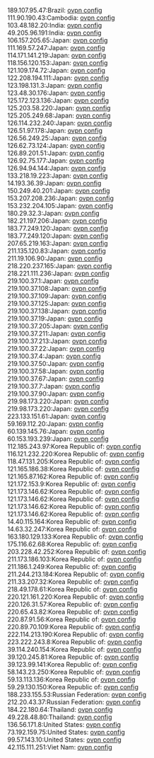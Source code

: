 189.107.95.47:Brazil: [ovpn config](vpn/189_107_95_47.ovpn)  
111.90.190.43:Cambodia: [ovpn config](vpn/111_90_190_43.ovpn)  
103.48.182.20:India: [ovpn config](vpn/103_48_182_20.ovpn)  
49.205.96.191:India: [ovpn config](vpn/49_205_96_191.ovpn)  
106.157.205.65:Japan: [ovpn config](vpn/106_157_205_65.ovpn)  
111.169.57.247:Japan: [ovpn config](vpn/111_169_57_247.ovpn)  
114.171.141.219:Japan: [ovpn config](vpn/114_171_141_219.ovpn)  
118.156.120.153:Japan: [ovpn config](vpn/118_156_120_153.ovpn)  
121.109.174.72:Japan: [ovpn config](vpn/121_109_174_72.ovpn)  
122.208.194.111:Japan: [ovpn config](vpn/122_208_194_111.ovpn)  
123.198.131.3:Japan: [ovpn config](vpn/123_198_131_3.ovpn)  
123.48.30.176:Japan: [ovpn config](vpn/123_48_30_176.ovpn)  
125.172.123.136:Japan: [ovpn config](vpn/125_172_123_136.ovpn)  
125.203.58.220:Japan: [ovpn config](vpn/125_203_58_220.ovpn)  
125.205.249.68:Japan: [ovpn config](vpn/125_205_249_68.ovpn)  
126.114.232.240:Japan: [ovpn config](vpn/126_114_232_240.ovpn)  
126.51.97.178:Japan: [ovpn config](vpn/126_51_97_178.ovpn)  
126.56.249.25:Japan: [ovpn config](vpn/126_56_249_25.ovpn)  
126.62.73.124:Japan: [ovpn config](vpn/126_62_73_124.ovpn)  
126.89.201.51:Japan: [ovpn config](vpn/126_89_201_51.ovpn)  
126.92.75.177:Japan: [ovpn config](vpn/126_92_75_177.ovpn)  
126.94.94.144:Japan: [ovpn config](vpn/126_94_94_144.ovpn)  
133.218.19.223:Japan: [ovpn config](vpn/133_218_19_223.ovpn)  
14.193.36.39:Japan: [ovpn config](vpn/14_193_36_39.ovpn)  
150.249.40.201:Japan: [ovpn config](vpn/150_249_40_201.ovpn)  
153.207.208.236:Japan: [ovpn config](vpn/153_207_208_236.ovpn)  
153.232.204.105:Japan: [ovpn config](vpn/153_232_204_105.ovpn)  
180.29.32.3:Japan: [ovpn config](vpn/180_29_32_3.ovpn)  
182.21.197.206:Japan: [ovpn config](vpn/182_21_197_206.ovpn)  
183.77.249.120:Japan: [ovpn config](vpn/183_77_249_120.ovpn)  
183.77.249.120:Japan: [ovpn config](vpn/183_77_249_120.ovpn)  
207.65.219.163:Japan: [ovpn config](vpn/207_65_219_163.ovpn)  
211.135.120.83:Japan: [ovpn config](vpn/211_135_120_83.ovpn)  
211.19.106.90:Japan: [ovpn config](vpn/211_19_106_90.ovpn)  
218.220.237.165:Japan: [ovpn config](vpn/218_220_237_165.ovpn)  
218.221.111.236:Japan: [ovpn config](vpn/218_221_111_236.ovpn)  
219.100.37.1:Japan: [ovpn config](vpn/219_100_37_1.ovpn)  
219.100.37.108:Japan: [ovpn config](vpn/219_100_37_108.ovpn)  
219.100.37.109:Japan: [ovpn config](vpn/219_100_37_109.ovpn)  
219.100.37.125:Japan: [ovpn config](vpn/219_100_37_125.ovpn)  
219.100.37.138:Japan: [ovpn config](vpn/219_100_37_138.ovpn)  
219.100.37.19:Japan: [ovpn config](vpn/219_100_37_19.ovpn)  
219.100.37.205:Japan: [ovpn config](vpn/219_100_37_205.ovpn)  
219.100.37.211:Japan: [ovpn config](vpn/219_100_37_211.ovpn)  
219.100.37.213:Japan: [ovpn config](vpn/219_100_37_213.ovpn)  
219.100.37.22:Japan: [ovpn config](vpn/219_100_37_22.ovpn)  
219.100.37.4:Japan: [ovpn config](vpn/219_100_37_4.ovpn)  
219.100.37.50:Japan: [ovpn config](vpn/219_100_37_50.ovpn)  
219.100.37.58:Japan: [ovpn config](vpn/219_100_37_58.ovpn)  
219.100.37.67:Japan: [ovpn config](vpn/219_100_37_67.ovpn)  
219.100.37.7:Japan: [ovpn config](vpn/219_100_37_7.ovpn)  
219.100.37.90:Japan: [ovpn config](vpn/219_100_37_90.ovpn)  
219.98.173.220:Japan: [ovpn config](vpn/219_98_173_220.ovpn)  
219.98.173.220:Japan: [ovpn config](vpn/219_98_173_220.ovpn)  
223.133.151.61:Japan: [ovpn config](vpn/223_133_151_61.ovpn)  
59.169.112.20:Japan: [ovpn config](vpn/59_169_112_20.ovpn)  
60.139.145.76:Japan: [ovpn config](vpn/60_139_145_76.ovpn)  
60.153.193.239:Japan: [ovpn config](vpn/60_153_193_239.ovpn)  
112.185.243.97:Korea Republic of: [ovpn config](vpn/112_185_243_97.ovpn)  
116.121.232.220:Korea Republic of: [ovpn config](vpn/116_121_232_220.ovpn)  
118.47.131.205:Korea Republic of: [ovpn config](vpn/118_47_131_205.ovpn)  
121.165.186.38:Korea Republic of: [ovpn config](vpn/121_165_186_38.ovpn)  
121.165.87.162:Korea Republic of: [ovpn config](vpn/121_165_87_162.ovpn)  
121.172.153.9:Korea Republic of: [ovpn config](vpn/121_172_153_9.ovpn)  
121.173.146.62:Korea Republic of: [ovpn config](vpn/121_173_146_62.ovpn)  
121.173.146.62:Korea Republic of: [ovpn config](vpn/121_173_146_62.ovpn)  
121.173.146.62:Korea Republic of: [ovpn config](vpn/121_173_146_62.ovpn)  
121.173.146.62:Korea Republic of: [ovpn config](vpn/121_173_146_62.ovpn)  
14.40.115.164:Korea Republic of: [ovpn config](vpn/14_40_115_164.ovpn)  
14.63.32.247:Korea Republic of: [ovpn config](vpn/14_63_32_247.ovpn)  
163.180.129.133:Korea Republic of: [ovpn config](vpn/163_180_129_133.ovpn)  
175.116.62.68:Korea Republic of: [ovpn config](vpn/175_116_62_68.ovpn)  
203.228.42.252:Korea Republic of: [ovpn config](vpn/203_228_42_252.ovpn)  
211.173.186.103:Korea Republic of: [ovpn config](vpn/211_173_186_103.ovpn)  
211.186.1.249:Korea Republic of: [ovpn config](vpn/211_186_1_249.ovpn)  
211.244.213.184:Korea Republic of: [ovpn config](vpn/211_244_213_184.ovpn)  
211.33.207.32:Korea Republic of: [ovpn config](vpn/211_33_207_32.ovpn)  
218.49.178.61:Korea Republic of: [ovpn config](vpn/218_49_178_61.ovpn)  
220.121.161.220:Korea Republic of: [ovpn config](vpn/220_121_161_220.ovpn)  
220.126.31.57:Korea Republic of: [ovpn config](vpn/220_126_31_57.ovpn)  
220.65.43.82:Korea Republic of: [ovpn config](vpn/220_65_43_82.ovpn)  
220.87.91.56:Korea Republic of: [ovpn config](vpn/220_87_91_56.ovpn)  
220.89.70.109:Korea Republic of: [ovpn config](vpn/220_89_70_109.ovpn)  
222.114.213.190:Korea Republic of: [ovpn config](vpn/222_114_213_190.ovpn)  
223.222.243.8:Korea Republic of: [ovpn config](vpn/223_222_243_8.ovpn)  
39.114.240.154:Korea Republic of: [ovpn config](vpn/39_114_240_154.ovpn)  
39.120.245.81:Korea Republic of: [ovpn config](vpn/39_120_245_81.ovpn)  
39.123.99.141:Korea Republic of: [ovpn config](vpn/39_123_99_141.ovpn)  
58.143.23.250:Korea Republic of: [ovpn config](vpn/58_143_23_250.ovpn)  
59.13.113.136:Korea Republic of: [ovpn config](vpn/59_13_113_136.ovpn)  
59.29.130.150:Korea Republic of: [ovpn config](vpn/59_29_130_150.ovpn)  
188.233.155.53:Russian Federation: [ovpn config](vpn/188_233_155_53.ovpn)  
212.20.43.37:Russian Federation: [ovpn config](vpn/212_20_43_37.ovpn)  
184.22.180.64:Thailand: [ovpn config](vpn/184_22_180_64.ovpn)  
49.228.48.80:Thailand: [ovpn config](vpn/49_228_48_80.ovpn)  
136.56.171.8:United States: [ovpn config](vpn/136_56_171_8.ovpn)  
73.192.159.75:United States: [ovpn config](vpn/73_192_159_75.ovpn)  
99.57.143.10:United States: [ovpn config](vpn/99_57_143_10.ovpn)  
42.115.111.251:Viet Nam: [ovpn config](vpn/42_115_111_251.ovpn)  
